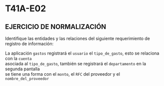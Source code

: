 # T41A-E02

## EJERCICIO DE NORMALIZACIÓN
Identifique las entidades y las relaciones del siguiente requerimiento de registro de información:    

La aplicación `gastos` registrará el `usuario` el `tipo_de_gasto`, esto se relaciona con la `cuenta`  
asociada al `tipo_de_gasto`, también se registrará el `departamento` en la segunda pantalla   
se tiene una forma con el `monto`, el `RFC` del proveedor y el `nombre_del_proveedor` 
